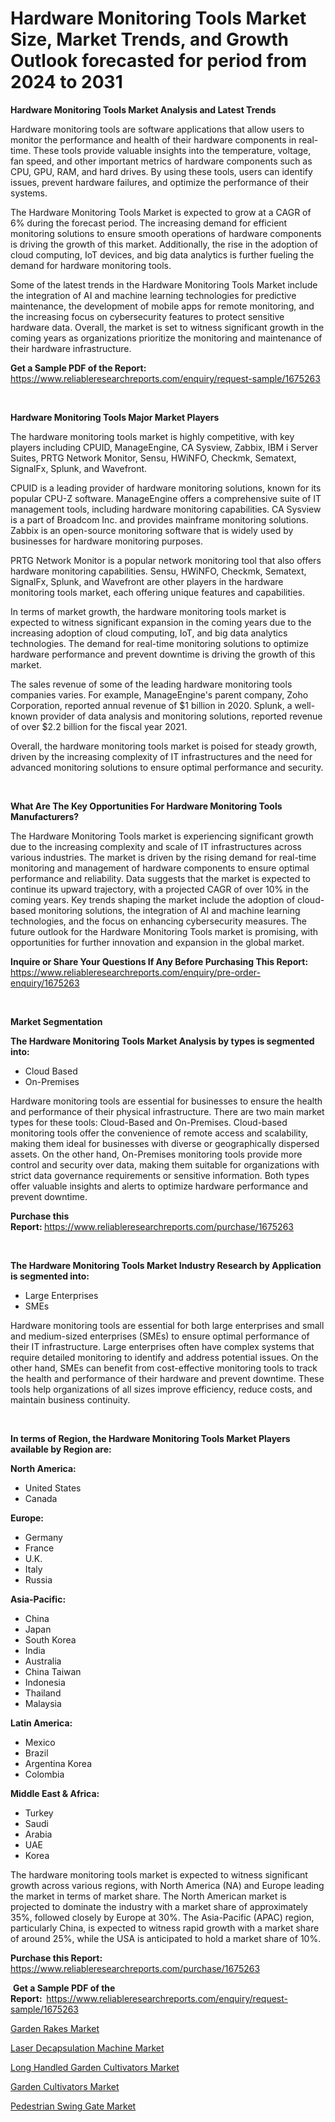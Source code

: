 <p><h1>Hardware Monitoring Tools Market Size, Market Trends, and Growth Outlook forecasted for period from 2024 to 2031</h1></p><p><strong>Hardware Monitoring Tools Market Analysis and Latest Trends</strong></p>
<p><p>Hardware monitoring tools are software applications that allow users to monitor the performance and health of their hardware components in real-time. These tools provide valuable insights into the temperature, voltage, fan speed, and other important metrics of hardware components such as CPU, GPU, RAM, and hard drives. By using these tools, users can identify issues, prevent hardware failures, and optimize the performance of their systems.</p><p>The Hardware Monitoring Tools Market is expected to grow at a CAGR of 6% during the forecast period. The increasing demand for efficient monitoring solutions to ensure smooth operations of hardware components is driving the growth of this market. Additionally, the rise in the adoption of cloud computing, IoT devices, and big data analytics is further fueling the demand for hardware monitoring tools.</p><p>Some of the latest trends in the Hardware Monitoring Tools Market include the integration of AI and machine learning technologies for predictive maintenance, the development of mobile apps for remote monitoring, and the increasing focus on cybersecurity features to protect sensitive hardware data. Overall, the market is set to witness significant growth in the coming years as organizations prioritize the monitoring and maintenance of their hardware infrastructure.</p></p>
<p><strong>Get a Sample PDF of the Report:&nbsp;</strong> <a href="https://www.reliableresearchreports.com/enquiry/request-sample/1675263">https://www.reliableresearchreports.com/enquiry/request-sample/1675263</a></p>
<p>&nbsp;</p>
<p><strong>Hardware Monitoring Tools Major Market Players</strong></p>
<p><p>The hardware monitoring tools market is highly competitive, with key players including CPUID, ManageEngine, CA Sysview, Zabbix, IBM i Server Suites, PRTG Network Monitor, Sensu, HWiNFO, Checkmk, Sematext, SignalFx, Splunk, and Wavefront.</p><p>CPUID is a leading provider of hardware monitoring solutions, known for its popular CPU-Z software. ManageEngine offers a comprehensive suite of IT management tools, including hardware monitoring capabilities. CA Sysview is a part of Broadcom Inc. and provides mainframe monitoring solutions. Zabbix is an open-source monitoring software that is widely used by businesses for hardware monitoring purposes.</p><p>PRTG Network Monitor is a popular network monitoring tool that also offers hardware monitoring capabilities. Sensu, HWiNFO, Checkmk, Sematext, SignalFx, Splunk, and Wavefront are other players in the hardware monitoring tools market, each offering unique features and capabilities.</p><p>In terms of market growth, the hardware monitoring tools market is expected to witness significant expansion in the coming years due to the increasing adoption of cloud computing, IoT, and big data analytics technologies. The demand for real-time monitoring solutions to optimize hardware performance and prevent downtime is driving the growth of this market.</p><p>The sales revenue of some of the leading hardware monitoring tools companies varies. For example, ManageEngine's parent company, Zoho Corporation, reported annual revenue of $1 billion in 2020. Splunk, a well-known provider of data analysis and monitoring solutions, reported revenue of over $2.2 billion for the fiscal year 2021.</p><p>Overall, the hardware monitoring tools market is poised for steady growth, driven by the increasing complexity of IT infrastructures and the need for advanced monitoring solutions to ensure optimal performance and security.</p></p>
<p>&nbsp;</p>
<p><strong>What Are The Key Opportunities For Hardware Monitoring Tools Manufacturers?</strong></p>
<p><p>The Hardware Monitoring Tools market is experiencing significant growth due to the increasing complexity and scale of IT infrastructures across various industries. The market is driven by the rising demand for real-time monitoring and management of hardware components to ensure optimal performance and reliability. Data suggests that the market is expected to continue its upward trajectory, with a projected CAGR of over 10% in the coming years. Key trends shaping the market include the adoption of cloud-based monitoring solutions, the integration of AI and machine learning technologies, and the focus on enhancing cybersecurity measures. The future outlook for the Hardware Monitoring Tools market is promising, with opportunities for further innovation and expansion in the global market.</p></p>
<p><strong>Inquire or Share Your Questions If Any Before Purchasing This Report:</strong> <a href="https://www.reliableresearchreports.com/enquiry/pre-order-enquiry/1675263">https://www.reliableresearchreports.com/enquiry/pre-order-enquiry/1675263</a></p>
<p>&nbsp;</p>
<p><strong>Market Segmentation</strong></p>
<p><strong>The Hardware Monitoring Tools Market Analysis by types is segmented into:</strong></p>
<p><ul><li>Cloud Based</li><li>On-Premises</li></ul></p>
<p><p>Hardware monitoring tools are essential for businesses to ensure the health and performance of their physical infrastructure. There are two main market types for these tools: Cloud-Based and On-Premises. Cloud-based monitoring tools offer the convenience of remote access and scalability, making them ideal for businesses with diverse or geographically dispersed assets. On the other hand, On-Premises monitoring tools provide more control and security over data, making them suitable for organizations with strict data governance requirements or sensitive information. Both types offer valuable insights and alerts to optimize hardware performance and prevent downtime.</p></p>
<p><strong>Purchase this Report:&nbsp;</strong><a href="https://www.reliableresearchreports.com/purchase/1675263">https://www.reliableresearchreports.com/purchase/1675263</a></p>
<p>&nbsp;</p>
<p><strong>The Hardware Monitoring Tools Market Industry Research by Application is segmented into:</strong></p>
<p><ul><li>Large Enterprises</li><li>SMEs</li></ul></p>
<p><p>Hardware monitoring tools are essential for both large enterprises and small and medium-sized enterprises (SMEs) to ensure optimal performance of their IT infrastructure. Large enterprises often have complex systems that require detailed monitoring to identify and address potential issues. On the other hand, SMEs can benefit from cost-effective monitoring tools to track the health and performance of their hardware and prevent downtime. These tools help organizations of all sizes improve efficiency, reduce costs, and maintain business continuity.</p></p>
<p>&nbsp;</p>
<p><strong>In terms of Region, the Hardware Monitoring Tools Market Players available by Region are:</strong></p>
<p>
    <p> <strong> North America: </strong>
        <ul>
            <li>United States</li>
            <li>Canada</li>
        </ul>
        </p> 
    <p> <strong> Europe: </strong>
        <ul>
            <li>Germany</li>
            <li>France</li>
            <li>U.K.</li>
            <li>Italy</li>
            <li>Russia</li>
        </ul>
        </p> 
    <p> <strong> Asia-Pacific: </strong>
        <ul>
            <li>China</li>
            <li>Japan</li>
            <li>South Korea</li>
            <li>India</li>
            <li>Australia</li>
            <li>China Taiwan</li>
            <li>Indonesia</li>
            <li>Thailand</li>
            <li>Malaysia</li>
        </ul>
        </p> 
    <p> <strong> Latin America: </strong>
        <ul>
            <li>Mexico</li>
            <li>Brazil</li>
            <li>Argentina Korea</li>
            <li>Colombia</li>
        </ul>
        </p> 
    <p> <strong> Middle East & Africa: </strong>
        <ul>
            <li>Turkey</li>
            <li>Saudi</li>
            <li>Arabia</li>
            <li>UAE</li>
            <li>Korea</li>
        </ul>
    </p>
    </p>
<p><p>The hardware monitoring tools market is expected to witness significant growth across various regions, with North America (NA) and Europe leading the market in terms of market share. The North American market is projected to dominate the industry with a market share of approximately 35%, followed closely by Europe at 30%. The Asia-Pacific (APAC) region, particularly China, is expected to witness rapid growth with a market share of around 25%, while the USA is anticipated to hold a market share of 10%.</p></p>
<p><strong>Purchase this Report: </strong><a href="https://www.reliableresearchreports.com/purchase/1675263">https://www.reliableresearchreports.com/purchase/1675263</a></p>
<p>&nbsp;<strong>Get a Sample PDF of the Report:&nbsp;&nbsp;</strong><a href="https://www.reliableresearchreports.com/enquiry/request-sample/1675263">https://www.reliableresearchreports.com/enquiry/request-sample/1675263</a></p>
<p><strong></strong></p>
<p><p><a href="https://github.com/Alonsoolds3wq1d81czn8rbol/Market-Research-Report-List-1/blob/main/garden-rakes-market.md">Garden Rakes Market</a></p><p><a href="https://issuu.com/reportprime-2/docs/laser-decapsulation-machine-market-size-2030.pptx">Laser Decapsulation Machine Market</a></p><p><a href="https://github.com/Krish2023na/Market-Research-Report-List-3/blob/main/long-handled-garden-cultivators-market.md">Long Handled Garden Cultivators Market</a></p><p><a href="https://github.com/RickHolmes3/Market-Research-Report-List-3/blob/main/garden-cultivators-market.md">Garden Cultivators Market</a></p><p><a href="https://issuu.com/reportprime-2/docs/pedestrian-swing-gate-market-size-2030.pptx">Pedestrian Swing Gate Market</a></p></p>